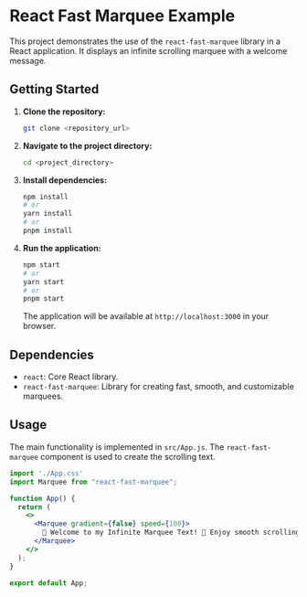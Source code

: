 # React Fast Marquee Example

This project demonstrates the use of the `react-fast-marquee` library in a React application. It displays an infinite scrolling marquee with a welcome message.

## Getting Started

1.  **Clone the repository:**

    ```bash
    git clone <repository_url>
    ```

2.  **Navigate to the project directory:**

    ```bash
    cd <project_directory>
    ```

3.  **Install dependencies:**

    ```bash
    npm install
    # or
    yarn install
    # or
    pnpm install
    ```

4.  **Run the application:**

    ```bash
    npm start
    # or
    yarn start
    # or
    pnpm start
    ```

    The application will be available at `http://localhost:3000` in your browser.

## Dependencies

-   `react`: Core React library.
-   `react-fast-marquee`: Library for creating fast, smooth, and customizable marquees.

## Usage

The main functionality is implemented in `src/App.js`. The `react-fast-marquee` component is used to create the scrolling text.

```jsx
import './App.css'
import Marquee from "react-fast-marquee";

function App() {
  return (
    <>
      <Marquee gradient={false} speed={100}>
        🚀 Welcome to my Infinite Marquee Text! 🎉 Enjoy smooth scrolling effects! ✨
      </Marquee>
    </>
  );
}

export default App;

